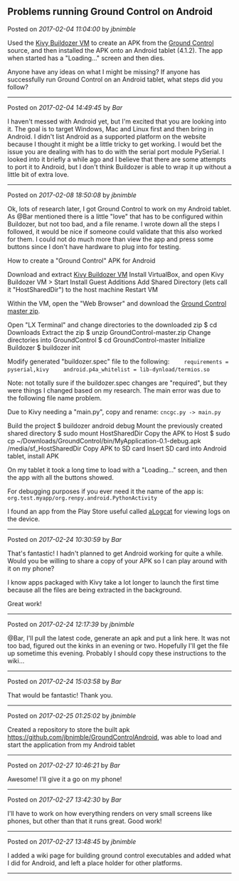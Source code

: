 ## Problems running Ground Control on Android
Posted on *2017-02-04 11:04:00* by *jbnimble*

Used the [Kivy Buildozer VM](https://kivy.org/#download) to create an APK from the [Ground Control](https://github.com/MaslowCNC/GroundControl) source, and then installed the APK onto an Android tablet (4.1.2). The app when started has a "Loading..." screen and then dies. 

Anyone have any ideas on what I might be missing? If anyone has successfully run Ground Control on an Android tablet, what steps did you follow?

---

Posted on *2017-02-04 14:49:45* by *Bar*

I haven't messed with Android yet, but I'm excited that you are looking into it. The goal is to target Windows, Mac and Linux first and then bring in Android. I didn't list Android as a supported platform on the website because I thought it might be a little tricky to get working.  I would bet the issue you are dealing with has to do with the serial port module PySerial. I looked into it briefly a while ago and I believe that there are some attempts to port it to Android, but I don't think Buildozer is able to wrap it up without a little bit of extra love.

---

Posted on *2017-02-08 18:50:08* by *jbnimble*

Ok, lots of research later, I got Ground Control to work on my Android tablet. As @Bar mentioned there is a little "love" that has to be configured within Buildozer, but not too bad, and a file rename. I wrote down all the steps I followed, it would be nice if someone could validate that this also worked for them. I could not do much more than view the app and press some buttons since I don't have hardware to plug into for testing.

How to create a "Ground Control" APK for Android

Download and extract [Kivy Buildozer VM](https://kivy.org/#download)
Install VirtualBox, and open Kivy Buildozer VM > Start
Install Guest Additions
Add Shared Directory (lets call it "HostSharedDir") to the host machine
Restart VM

Within the VM, open the "Web Browser" and download the [Ground Control master zip](https://github.com/MaslowCNC/GroundControl).

Open "LX Terminal" and change directories to the downloaded zip
$ cd Downloads
Extract the zip
$ unzip GroundControl-master.zip
Change directories into GroundControl
$ cd GroundControl-master
Initialize Buildozer
$ buildozer init 

Modify generated "buildozer.spec" file to the following:
`    requirements = pyserial,kivy`
`    android.p4a_whitelist = lib-dynload/termios.so`

Note: not totally sure if the buildozer.spec changes are "required", but they were things I changed based on my research. The main error was due to the following file name problem.

Due to Kivy needing a "main.py", copy and rename:
`cncgc.py -> main.py`

Build the project
$ buildozer android debug
Mount the previously created shared directory
$ sudo mount HostSharedDir
Copy the APK to Host
$ sudo cp ~/Downloads/GroundControl/bin/MyApplication-0.1-debug.apk /media/sf_HostSharedDir
Copy APK to SD card
Insert SD card into Android tablet, install APK

On my tablet it took a long time to load with a "Loading..." screen, and then the app with all the buttons showed.

For debugging purposes if you ever need it the name of the app is: `org.test.myapp/org.renpy.android.PythonActivity`

I found an app from the Play Store useful called [aLogcat](https://play.google.com/store/apps/details?id=org.jtb.alogcat&hl=en) for viewing logs on the device.

---

Posted on *2017-02-24 10:30:59* by *Bar*

That's fantastic! I hadn't planned to get Android working for quite a while. Would you be willing to share a copy of your APK so I can play around with it on my phone?

I know apps packaged with Kivy take a lot longer to launch the first time because all the files are being extracted in the background.

Great work!

---

Posted on *2017-02-24 12:17:39* by *jbnimble*

@Bar, I'll pull the latest code, generate an apk and put a link here. It was not too bad, figured out the kinks in an evening or two. Hopefully I'll get the file up sometime this evening. Probably I should copy these instructions to the wiki...

---

Posted on *2017-02-24 15:03:58* by *Bar*

That would be fantastic! Thank you.

---

Posted on *2017-02-25 01:25:02* by *jbnimble*

Created a repository to store the built apk https://github.com/jbnimble/GroundControlAndroid, was able to load and start the application from my Android tablet

---

Posted on *2017-02-27 10:46:21* by *Bar*

Awesome! I'll give it a go on my phone!

---

Posted on *2017-02-27 13:42:30* by *Bar*

I'll have to work on how everything renders on very small screens like phones, but other than that it runs great. Good work!

---

Posted on *2017-02-27 13:48:45* by *jbnimble*

I added a wiki page for building ground control executables and added what I did for Android, and left a place holder for other platforms.

---


